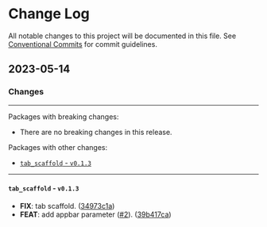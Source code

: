 # Change Log

All notable changes to this project will be documented in this file.
See [Conventional Commits](https://conventionalcommits.org) for commit guidelines.

## 2023-05-14

### Changes

---

Packages with breaking changes:

 - There are no breaking changes in this release.

Packages with other changes:

 - [`tab_scaffold` - `v0.1.3`](#tab_scaffold---v013)

---

#### `tab_scaffold` - `v0.1.3`

 - **FIX**: tab scaffold. ([34973c1a](https://github.com/dshukertjr/monorepo/commit/34973c1ab1bcabb83a756ebfae0808eaffe944cb))
 - **FEAT**: add appbar parameter ([#2](https://github.com/dshukertjr/monorepo/issues/2)). ([39b417ca](https://github.com/dshukertjr/monorepo/commit/39b417ca3a6f4daed57b51f6ba55f69d6c2c01e3))

